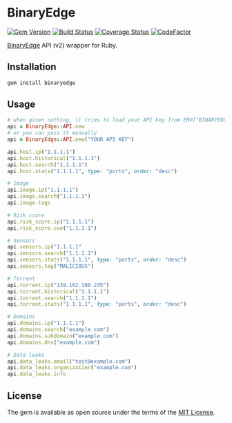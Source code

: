 # BinaryEdge

[![Gem Version](https://badge.fury.io/rb/binaryedge.svg)](https://badge.fury.io/rb/binaryedge)
[![Build Status](https://travis-ci.com/ninoseki/binaryedge-rb.svg?branch=master)](https://travis-ci.com/ninoseki/binaryedge-rb)
[![Coverage Status](https://coveralls.io/repos/github/ninoseki/binaryedge-rb/badge.svg?branch=master)](https://coveralls.io/github/ninoseki/binaryedge-rb?branch=master)
[![CodeFactor](https://www.codefactor.io/repository/github/ninoseki/binaryedge-rb/badge)](https://www.codefactor.io/repository/github/ninoseki/binaryedge-rb)

[BinaryEdge](https://www.binaryedge.io/) API (v2) wrapper for Ruby.

## Installation

```bash
gem install binaryedge
```

## Usage

```ruby
# when given nothing, it tries to load your API key from ENV["BINARYEDGE_API_KEY"]
api = BinaryEdge::API.new
# or you can pass it manually
api = BinaryEdge::API.new("YOUR API KEY")

api.host.ip("1.1.1.1")
api.host.historical("1.1.1.1")
api.host.search("1.1.1.1")
api.host.stats("1.1.1.1", type: "ports", order: "desc")

# Image
api.image.ip("1.1.1.1")
api.image.search("1.1.1.1")
api.image.tags

# Risk score
api.risk_score.ip("1.1.1.1")
api.risk_score.cve("1.1.1.1")

# Sensors
api.sensors.ip("1.1.1.1"
api.sensors.search("1.1.1.1")
api.sensors.stats("1.1.1.1", type: "ports", order: "desc")
api.sensors.tag("MALICIOUS")

# Torrent
api.torrent.ip("139.162.190.235")
api.torrent.historical("1.1.1.1")
api.torrent.search("1.1.1.1")
api.torrent.stats("1.1.1.1", type: "ports", order: "desc")

# Domains
api.domains.ip("1.1.1.1")
api.domains.search("example.com")
api.domains.subdomain("example.com")
api.domains.dns("example.com")

# Data leaks
api.data_leaks.email("test@example.com")
api.data_leaks.organization("example.com")
api.data_leaks.info
```

## License

The gem is available as open source under the terms of the [MIT License](https://opensource.org/licenses/MIT).
